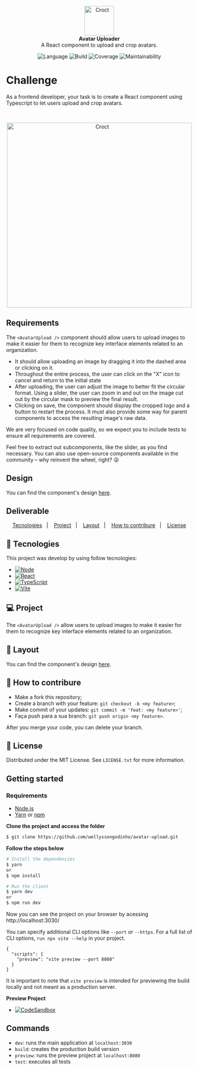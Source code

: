 <p align="center">
    <a href="https://croct.com">
      <img src="https://cdn.croct.io/brand/logo/repo-icon-green.svg" alt="Croct" height="80"/>
    </a>
    <br />
    <strong>Avatar Uploader</strong>
    <br />
    A React component to upload and crop avatars.
</p>
<p align="center">
    <img alt="Language" src="https://img.shields.io/badge/language-TypeScript-blue" />
    <img alt="Build" src="https://img.shields.io/badge/build-passing-green" />
    <img alt="Coverage" src="https://img.shields.io/badge/coverage-100%25-green" />
    <img alt="Maintainability" src="https://img.shields.io/badge/maintainability-100-green" />
</p>

# Challenge

As a frontend developer, your task is to create a React component using Typescript to let users upload and crop avatars.

<br/>

<p align="center">
    <img src="https://user-images.githubusercontent.com/943036/132790508-1d0b64be-9fc8-4cfc-8e12-a3066d373008.png" alt="Croct" width="500"/>
</p>

## Requirements

The `<AvatarUpload />` component should allow users to upload images to make it easier for them to recognize key interface elements related to an organization.

- It should allow uploading an image by dragging it into the dashed area or clicking on it.
- Throughout the entire process, the user can click on the "X" icon to cancel and return to the initial state
- After uploading, the user can adjust the image to better fit the circular format. Using a slider, the user can zoom in and out on the image cut out by the circular mask to preview the final result.
- Clicking on save, the component should display the cropped logo and a button to restart the process. It must also provide some way for parent components to access the resulting image's raw data.

We are very focused on code quality, so we expect you to include tests to ensure all requirements are covered.

Feel free to extract out subcomponents, like the slider, as you find necessary. You can also use open-source components available in the community – why reinvent the wheel, right? 😜

## Design

You can find the component's design [here](https://www.figma.com/file/aiiSV722MgNFBy0WqgfeQL/Challenges?node-id=1%3A19).

## Deliverable

<p align="center">
  <a href="#rocket-tecnologies">Tecnologies</a>&nbsp;&nbsp;&nbsp;|&nbsp;&nbsp;&nbsp;
  <a href="#project">Project</a>&nbsp;&nbsp;&nbsp;|&nbsp;&nbsp;&nbsp;
  <a href="#layout">Layout</a>&nbsp;&nbsp;&nbsp;|&nbsp;&nbsp;&nbsp;
  <a href="#how-to-contribure">How to contribure</a>&nbsp;&nbsp;&nbsp;|&nbsp;&nbsp;&nbsp;
  <a href="#memo-license">License</a>
</p>

## :rocket: Tecnologies

This project was develop by using follow tecnologies:

* [![Node][Node.js]][Node-url]
* [![React][React.js]][React-url]
* [![TypeScript][TypeScript.org]][TypeScript-url]
* [![Vite][Vite.js]][Vite-url]

## 💻 Project

The `<AvatarUpload />` allow users to upload images to make it easier for them to recognize key interface elements related to an organization.

## 🔖 Layout

You can find the component's design [here](https://www.figma.com/file/aiiSV722MgNFBy0WqgfeQL/Challenges?node-id=1%3A19).

## 🤔 How to contribure

- Make a fork this repository;
- Create a branch with your feature: `git checkout -b <my feature>`;
- Make commit of your updates: `git commit -m 'feat: <my feature>'`;
- Faça push para a sua branch: `git push origin <my feature>`.

After you merge your code, you can delete your branch.

## :memo: License

Distributed under the MIT License. See `LICENSE.txt` for more information.

## Getting started

### Requirements

- [Node.js](https://nodejs.org/en/)
- [Yarn](https://classic.yarnpkg.com/) or [npm](https://www.npmjs.com/)

**Clone the project and access the folder**

```bash
$ git clone https://github.com/wellyssongodinho/avatar-upload.git
```

**Follow the steps below**

```bash
# Install the dependencies
$ yarn
or
$ npm install

# Run the client
$ yarn dev
or
$ npm run dev
```

Now you can see the project on your browser by acessing http://localhost:3030/

You can specify additional CLI options like `--port` or `--https`. For a full list of CLI options, `run npx vite --help` in your project.

```
{
  "scripts": {
    "preview": "vite preview --port 8080"
  }
}
```
It is important to note that `vite preview` is intended for previewing the build locally and not meant as a production server.

**Preview Project**

* [![CodeSandbox][CodeSandbox]][CodeSandbox-url]
## Commands

- `dev`: runs the main application at `localhost:3030`
- `build`: creates the production build version
- `preview`: runs the preview project at `localhost:8080`
- `test`: executes all tests

[CodeSandbox]: https://img.shields.io/badge/CodeSandbox-20232A?style=for-the-badge&logo=codesandbox&logoColor=#000000
[CodeSandbox-url]: https://codesandbox.io/s/loving-lucy-vg8on5

[Node.js]: https://img.shields.io/badge/Node-20232A?style=for-the-badge&logo=nodedotjs&logoColor=#339933
[Node-url]: https://nodejs.org/

[React.js]: https://img.shields.io/badge/React-20232A?style=for-the-badge&logo=react&logoColor=#61DAFB
[React-url]: https://reactjs.org/

[Vite.js]: https://img.shields.io/badge/Vite-bd34fe?style=for-the-badge&logo=vite&logoColor=yellow
[Vite-url]: https://vitejs.dev/

[TypeScript.org]: https://img.shields.io/badge/TypeScript-0000CD?style=for-the-badge&logo=typescript&logoColor=#3178C6
[TypeScript-url]: https://www.typescriptlang.org/
